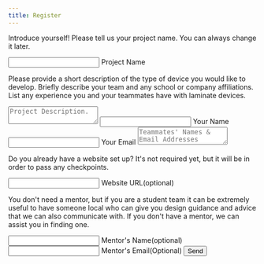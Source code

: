 ```yaml
---
title: Register
---
```


<form action="//formspree.io/{{site.contact_email}}" method="POST">
  <input type='hidden' name='form_name' value='registration form' />

  Introduce yourself!  Please tell us your project name.  You can always change it later.

  <span class="input">
    <input type="text" name="project_name" value="" class="input__field">
    <label class="input__label">
      <span class="input__label-content">Project Name</span>
    </label>
  </span>

  Please provide a short description of the type of device you would like to develop. Briefly describe your team and any school or company affiliations.  List any experience you and your teammates have with laminate devices.

  <textarea name="project_description" placeholder="Project Description.   "></textarea>

  <span class="input">
    <input type="text" name="captain_name" value="" class="input__field">
    <label class="input__label">
      <span class="input__label-content">Your Name</span>
    </label>
  </span>

  <span class="input">
    <input type="text" name="_replyto" value="" class="input__field">
    <label class="input__label">
      <span class="input__label-content">Your Email</span>
    </label>
  </span>

  <textarea name="other_emails" placeholder="Teammates' Names & Email Addresses"></textarea>

  Do you already have a website set up? It's not required yet, but it will be in order to pass any checkpoints.

  <span class="input">
    <input type="text" name="website_url" value="" class="input__field">
    <label class="input__label">
      <span class="input__label-content">Website URL(optional)</span>
    </label>
  </span>


  You don't need a mentor, but if you are a student team it can be extremely useful to have someone local who can give you design guidance and advice that we can also communicate with.  If you don't have a mentor, we can assist you in finding one.

  <span class="input">
    <input type="text" name="mentor_name" value="" class="input__field">
    <label class="input__label">
      <span class="input__label-content">Mentor's Name(optional)</span>
    </label>
  </span>

  <span class="input">
    <input type="text" name="mentor_email" value="" class="input__field">
    <label class="input__label">
      <span class="input__label-content">Mentor's Email(Optional)</span>
    </label>
  </span>

  <input type='hidden' name='_next' value='{{ site.form_redirect }}' />
  <input type='hidden' name='_subject' value='[popupcad submission]registration form' />
  <input type='text' name='_gotcha' value='' style="display:none"/>
  <input type='submit' value='Send' class="btn btn-1 black"/>

</form>
